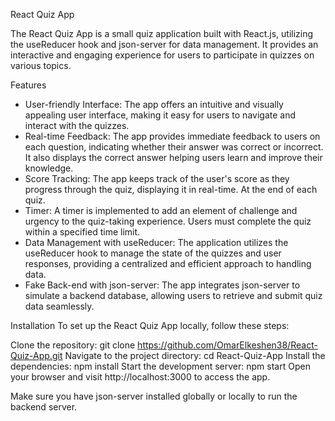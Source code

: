 React Quiz App

The React Quiz App is a small quiz application built with React.js, utilizing the useReducer hook and json-server for data management. It provides an interactive and engaging experience for users to participate in quizzes on various topics.


Features
- User-friendly Interface: The app offers an intuitive and visually appealing user interface, making it easy for users to navigate and interact with the quizzes.
- Real-time Feedback: The app provides immediate feedback to users on each question, indicating whether their answer was correct or incorrect. It also displays the correct answer helping users learn and improve their knowledge.
- Score Tracking: The app keeps track of the user's score as they progress through the quiz, displaying it in real-time. At the end of each quiz.
- Timer: A timer is implemented to add an element of challenge and urgency to the quiz-taking experience. Users must complete the quiz within a specified time limit.
- Data Management with useReducer: The application utilizes the useReducer hook to manage the state of the quizzes and user responses, providing a centralized and efficient approach to handling data.
- Fake Back-end with json-server: The app integrates json-server to simulate a backend database, allowing users to retrieve and submit quiz data seamlessly.


Installation
To set up the React Quiz App locally, follow these steps:

Clone the repository: git clone https://github.com/OmarElkeshen38/React-Quiz-App.git
Navigate to the project directory: cd React-Quiz-App
Install the dependencies: npm install
Start the development server: npm start
Open your browser and visit http://localhost:3000 to access the app.

Make sure you have json-server installed globally or locally to run the backend server.
